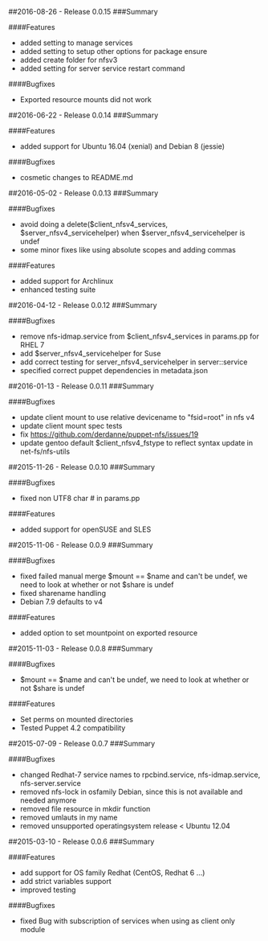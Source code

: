##2016-08-26 - Release 0.0.15
###Summary

####Features
- added setting to manage services
- added setting to setup other options for package ensure
- added create folder for nfsv3
- added setting for server service restart command

####Bugfixes
- Exported resource mounts did not work

##2016-06-22 - Release 0.0.14
###Summary

####Features
- added support for Ubuntu 16.04 (xenial) and Debian 8 (jessie)

####Bugfixes
- cosmetic changes to README.md

##2016-05-02 - Release 0.0.13
###Summary

####Bugfixes
- avoid doing a delete($client_nfsv4_services, $server_nfsv4_servicehelper) when $server_nfsv4_servicehelper is undef
- some minor fixes like using absolute scopes and adding commas

####Features
- added support for Archlinux
- enhanced testing suite

##2016-04-12 - Release 0.0.12
###Summary

####Bugfixes
- remove nfs-idmap.service from $client_nfsv4_services in params.pp for RHEL 7
- add $server_nfsv4_servicehelper for Suse
- add correct testing for server_nfsv4_servicehelper in server::service
- specified correct puppet dependencies in metadata.json

##2016-01-13 - Release 0.0.11
###Summary

####Bugfixes
- update client mount to use relative devicename to "fsid=root" in nfs v4
- update client mount spec tests
- fix https://github.com/derdanne/puppet-nfs/issues/19
- update gentoo default $client_nfsv4_fstype to reflect syntax update in net-fs/nfs-utils

##2015-11-26 - Release 0.0.10
###Summary

####Bugfixes
- fixed non UTF8 char # in params.pp

####Features
- added support for openSUSE and SLES

##2015-11-06 - Release 0.0.9
###Summary

####Bugfixes
- fixed failed manual merge $mount == $name and can't be undef, we need to look at whether or not $share is undef
- fixed sharename handling
- Debian 7.9 defaults to v4

####Features
- added option to set mountpoint on exported resource

##2015-11-03 - Release 0.0.8
###Summary

####Bugfixes
- $mount == $name and can't be undef, we need to look at whether or not $share is undef

####Features
- Set perms on mounted directories
- Tested Puppet 4.2 compatibility

##2015-07-09 - Release 0.0.7
###Summary

####Bugfixes
- changed Redhat-7 service names to rpcbind.service, nfs-idmap.service, nfs-server.service
- removed nfs-lock in osfamily Debian, since this is not available and needed anymore
- removed file resource in mkdir function
- removed umlauts in my name
- removed unsupported operatingsystem release < Ubuntu 12.04

##2015-03-10 - Release 0.0.6
###Summary

####Features
- add support for OS family Redhat (CentOS, Redhat 6 ...)
- add strict variables support
- improved testing

####Bugfixes
- fixed Bug with subscription of services when using as client only module
